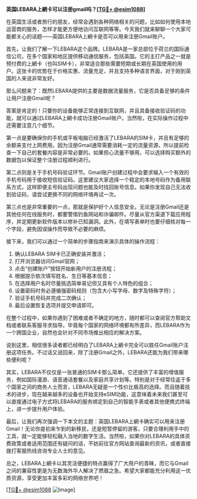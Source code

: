 **英国LEBARA上網卡可以注册gmail吗？[[TG💪+ @esim1088](https://t.me/s/esim1088)]**

在英国生活或者旅行的朋友，经常会遇到各种网络相关的问题，比如如何使用本地运营商的服务，怎样才能更方便地访问互联网等等。今天我们就来聊聊一个大家可能都关心的话题——英国LEBARA上網卡是否可以用来注册Gmail账户。

首先，让我们了解一下LEBARA这个品牌。LEBARA是一家总部位于荷兰的国际通信公司，在多个国家和地区提供移动通信服务，包括英国。它的主打产品之一就是预付费的上網卡（也叫SIM卡），非常适合那些需要短期或长期在英国使用的用户。这张卡的优势在于价格实惠、流量充足，并且支持多种语言界面，对于刚到英国的人来说非常友好。

那么问题来了：既然LEBARA提供的主要是数据流量服务，它是否具备足够的条件让用户注册Gmail呢？

答案是肯定的！只要你的设备能够正常连接到互联网，并且具备接收验证码的功能，就可以通过LEBARA上網卡成功注册Gmail账户。当然啦，在实际操作过程中还需要注意几个细节。

第一点是要确保你的手机或平板电脑已经激活了LEBARA的SIM卡，并且有足够的余额来支付上网费用。因为注册Gmail通常需要消耗一定的流量资源，所以提前检查一下自己的套餐内容是非常必要的。如果担心流量不够用，可以选择购买额外的数据包以保证整个注册过程顺利进行。

第二点则是关于手机号码验证环节。Gmail账户创建过程中会要求输入一个有效的手机号码用于接收短信验证码。这里建议大家选择一个稳定的本地号码作为备用联系方式，这样即便主号码出现问题也能及时找回账号信息。如果你发现自己无法收到验证码，请尝试更换不同的网络环境再试一次。

第三点也是非常重要的一点，那就是保护好个人信息安全。无论是注册Gmail还是其他任何在线服务时，都要警惕钓鱼网站和诈骗邮件。尽量从官方渠道下载应用程序，并定期更新软件版本以修补已知漏洞。此外，在填写表单时也要仔细核对每一个字段，避免因误操作而导致不必要的麻烦。

接下来，我们可以通过一个简单的步骤指南来演示具体的操作流程：

1. 确认LEBARA SIM卡已正确安装并激活；
2. 打开浏览器访问Gmail官网；
3. 点击“创建账户”按钮开始新用户的注册流程；
4. 根据提示依次填写姓名、生日等基本信息；
5. 在选择用户名时尽量挑选简单易记但又具有个人特色的组合；
6. 设置密码时务必遵循强密码规则（包含大小写字母、数字及特殊字符）；
7. 验证手机号码并完成二次确认；
8. 最后设置恢复选项并提交申请即可。

在整个过程中，如果你遇到了困难或者不确定的地方，随时都可以查阅官方帮助文档或者联系客服寻求指导。毕竟每个国家的网络环境都有所差异，而LEBARA作为一个跨国企业，自然也会针对不同市场推出相应的解决方案。

说到这里，相信很多读者都已经明白了LEBARA上網卡完全可以胜任Gmail账户注册这项任务。不过话又说回来，除了注册Gmail之外，LEBARA还能为我们带来哪些便利呢？

其实，LEBARA不仅仅是一张普通的SIM卡那么简单。它还提供了丰富的增值服务，例如国际漫游、语音通话套餐以及家庭共享计划等。特别是对于经常往返于多个国家之间的商务人士而言，LEBARA无疑是一个性价比极高的选择。而且随着技术的进步，现在越来越多的设备也开始支持eSIM功能，这意味着未来我们甚至可以直接通过电子方式将LEBARA的服务绑定到自己的智能手表或者其他便携式终端上，进一步提升用户体验。

最后，让我们再次强调一下本文的主题：英国LEBARA上網卡确实可以用来注册Gmail！无论你是初来乍到的新移民，还是短暂停留的游客，只要合理利用手中的工具，就一定能够轻松融入当地的数字生活。当然啦，如果你对LEBARA的具体资费政策或者适用范围还有疑问的话，不妨前往官方网站查询最新的资讯，或者直接拨打客服热线咨询专业人士的意见。

总之，LEBARA上網卡以其灵活便捷的特点赢得了广大用户的青睐，而它与Gmail之间的兼容性更是为无数海外华人解决了燃眉之急。希望大家都能充分利用这一优质资源，享受更加丰富多彩的网络世界吧！

[[TG💪+ @esim1088](https://t.me/s/esim1088) ![Image](https://i.postimg.cc/4NQfJmqS/Snipaste-2025-05-13-00-14-12.png)]